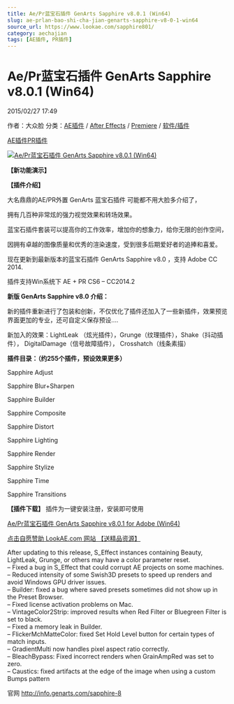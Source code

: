 ```yaml
---
title: Ae/Pr蓝宝石插件 GenArts Sapphire v8.0.1 (Win64)
slug: ae-prlan-bao-shi-cha-jian-genarts-sapphire-v8-0-1-win64
source_url: https://www.lookae.com/sapphire801/
category: aechajian
tags: [AE插件, PR插件]
---
```

# Ae/Pr蓝宝石插件 GenArts Sapphire v8.0.1 (Win64)

2015/02/27 17:49

作者：大众脸
分类：[AE插件](https://www.lookae.com/after-effects/aechajian/) / [After Effects](https://www.lookae.com/after-effects/) / [Premiere](https://www.lookae.com/qitarjcj/premierezy/) / [软件/插件](https://www.lookae.com/qitarjcj/)

[AE插件](https://www.lookae.com/tag/ae%e6%8f%92%e4%bb%b6/)[PR插件](https://www.lookae.com/tag/pr%e6%8f%92%e4%bb%b6/)

[![Ae/Pr蓝宝石插件 GenArts Sapphire v8.0.1 (Win64)](https://www.lookae.com/wp-content/uploads/2014/12/Sapphire8.jpg "Ae/Pr蓝宝石插件 GenArts Sapphire v8.0.1 (Win64)-LookAE.com")](https://www.lookae.com/wp-content/uploads/2014/12/Sapphire8.jpg)

**【新功能演示】**

**【插件介绍】**

大名鼎鼎的AE/PR外置 GenArts 蓝宝石插件 可能都不用大脸多介绍了，

拥有几百种非常炫的强力视觉效果和转场效果。

蓝宝石插件套装可以提高你的工作效率，增加你的想象力，给你无限的创作空间，

因拥有卓越的图像质量和优秀的渲染速度，受到很多后期爱好者的追捧和喜爱。

现在更新到最新版本的蓝宝石插件 GenArts Sapphire v8.0 ，支持 Adobe CC 2014.

插件支持Win系统下 AE + PR CS6 – CC2014.2

**新版 GenArts Sapphire v8.0 介绍：**

新的插件重新进行了包装和创新，不仅优化了插件还加入了一些新插件，效果预览界面更加的专业，还可自定义保存预设….

新加入的效果：LightLeak （炫光插件），Grunge（纹理插件），Shake（抖动插件）， DigitalDamage（信号故障插件）， Crosshatch（线条素描）

**插件目录：（约255个插件，预设效果更多）**

Sapphire Adjust

Sapphire Blur+Sharpen

Sapphire Builder

Sapphire Composite

Sapphire Distort

Sapphire Lighting

Sapphire Render

Sapphire Stylize

Sapphire Time

Sapphire Transitions

**【插件下载】** 插件为一键安装注册，安装即可使用

[Ae/Pr蓝宝石插件 GenArts Sapphire v8.0.1 for Adobe (Win64)](https://www.400gb.com/file/86338616)

[点击自愿赞助 LookAE.com 网站 【送精品资源】](https://www.lookae.com/sponsor/)

After updating to this release, S\_Effect instances containing Beauty, LightLeak, Grunge, or others may have a color parameter reset.  
– Fixed a bug in S\_Effect that could corrupt AE projects on some machines.  
– Reduced intensity of some Swish3D presets to speed up renders and avoid Windows GPU driver issues.  
– Builder: fixed a bug where saved presets sometimes did not show up in the Preset Browser.  
– Fixed license activation problems on Mac.  
– VintageColor2Strip: improved results when Red Filter or Bluegreen Filter is set to black.  
– Fixed a memory leak in Builder.  
– FlickerMchMatteColor: fixed Set Hold Level button for certain types of match inputs.  
– GradientMulti now handles pixel aspect ratio correctly.  
– BleachBypass: Fixed incorrect renders when GrainAmpRed was set to zero.  
– Caustics: fixed artifacts at the edge of the image when using a custom Bumps pattern

官网 http://info.genarts.com/sapphire-8
